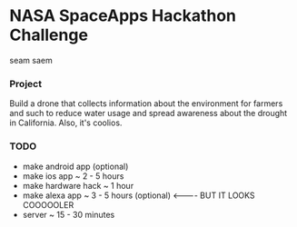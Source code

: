 # NASA SpaceApps Hackathon Challenge
seam
saem

### Project

Build a drone that collects information about the environment for farmers and such to reduce water usage and spread awareness about the drought in California. Also, it's coolios.

### TODO

* make android app (optional)
* make ios app ~ 2 - 5 hours
* make hardware hack ~ 1 hour
* make alexa app ~ 3 - 5 hours (optional) <---- BUT IT LOOKS COOOOOLER
* server ~ 15 - 30 minutes
